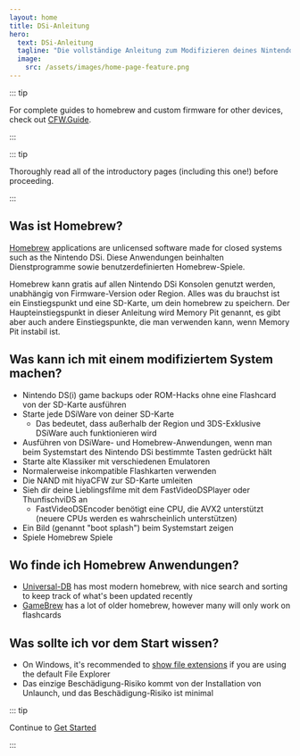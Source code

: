 ```yaml
---
layout: home
title: DSi-Anleitung
hero:
  text: DSi-Anleitung
  tagline: "Die vollständige Anleitung zum Modifizieren deines Nintendo DSi"
  image:
    src: /assets/images/home-page-feature.png
---
```


::: tip

For complete guides to homebrew and custom firmware for other devices, check out [CFW.Guide](https://cfw.guide/).

:::

::: tip

Thoroughly read all of the introductory pages (including this one!) before proceeding.

:::

## Was ist Homebrew?

[Homebrew](https://en.wikipedia.org/wiki/Homebrew_\(video_games\)) applications are unlicensed software made for closed systems such as the Nintendo DSi. Diese Anwendungen beinhalten Dienstprogramme sowie benutzerdefinierten Homebrew-Spiele.

Homebrew kann gratis auf allen Nintendo DSi Konsolen genutzt werden, unabhängig von Firmware-Version oder Region. Alles was du brauchst ist ein Einstiegspunkt und eine SD-Karte, um dein homebrew zu speichern. Der Haupteinstiegspunkt in dieser Anleitung wird Memory Pit genannt, es gibt aber auch andere Einstiegspunkte, die man verwenden kann, wenn Memory Pit instabil ist.

## Was kann ich mit einem modifiziertem System machen?

- Nintendo DS(i) game backups oder ROM-Hacks ohne eine Flashcard von der SD-Karte ausführen
- Starte jede DSiWare von deiner SD-Karte
  - Das bedeutet, dass außerhalb der Region und 3DS-Exklusive DSiWare auch funktionieren wird
- Ausführen von DSiWare- und Homebrew-Anwendungen, wenn man beim Systemstart des Nintendo DSi bestimmte Tasten gedrückt hält
- Starte alte Klassiker mit verschiedenen Emulatoren
- Normalerweise inkompatible Flashkarten verwenden
- Die NAND mit hiyaCFW zur SD-Karte umleiten
- Sieh dir deine Lieblingsfilme mit dem FastVideoDSPlayer oder ThunfischviDS an
  - FastVideoDSEncoder benötigt eine CPU, die AVX2 unterstützt (neuere CPUs werden es wahrscheinlich unterstützen)
- Ein Bild (genannt "boot splash") beim Systemstart zeigen
- Spiele Homebrew Spiele

## Wo finde ich Homebrew Anwendungen?

- [Universal-DB](https://db.universal-team.net/ds) has most modern homebrew, with nice search and sorting to keep track of what's been updated recently
- [GameBrew](https://www.gamebrew.org/wiki/List_of_all_DS_homebrew) has a lot of older homebrew, however many will only work on flashcards

## Was sollte ich vor dem Start wissen?

- On Windows, it's recommended to [show file extensions](file-extensions-windows.html) if you are using the default File Explorer
- Das einzige Beschädigung-Risiko kommt von der Installation von Unlaunch, und das Beschädigung-Risiko ist minimal

::: tip

Continue to [Get Started](get-started.html)

:::
